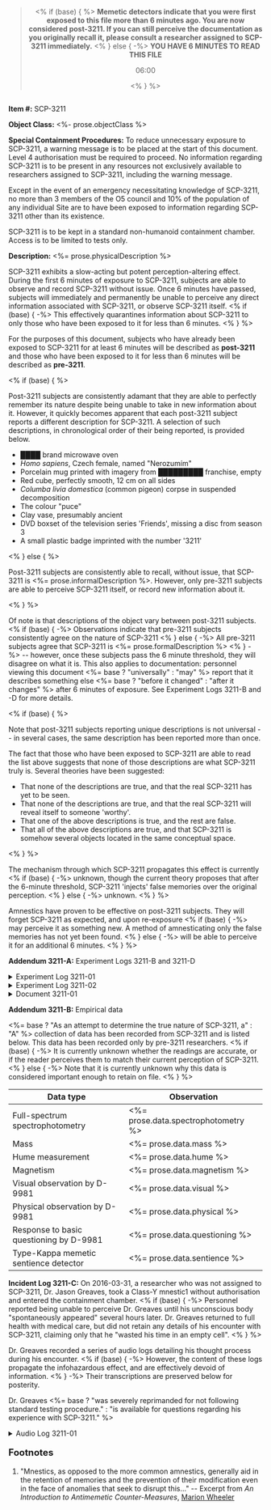 <blockquote style="text-align: center;">

<% if (base) { %>
**Memetic detectors indicate that you were first exposed to this file more than
6 minutes ago. You are now considered post-3211. If you can still perceive the
documentation as you originally recall it, please consult a researcher assigned
to SCP-3211 immediately.**
<% } else { -%>
**YOU HAVE 6 MINUTES TO <span id="read">READ</span> THIS FILE**

<p id="timer">06:00</p>
<% } %>

</blockquote>

<img data-src="<%= fileUrl %><%= prose.imageUrl %>"
     data-caption="<%= prose.imageCaption %>">

**Item #:** SCP-3211

**Object Class:** <%- prose.objectClass %>

**Special Containment Procedures:** To reduce unnecessary exposure to SCP-3211,
a warning message is to be placed at the start of this document. Level 4
authorisation must be required to proceed. No information regarding SCP-3211 is
to be present in any resources not exclusively available to researchers
assigned to SCP-3211, including the warning message.

Except in the event of an emergency necessitating knowledge of SCP-3211, no
more than 3 members of the O5 council and 10% of the population of any
individual Site are to have been exposed to information regarding SCP-3211
other than its existence.

SCP-3211 is to be kept in a standard non-humanoid containment chamber. Access
is to be limited to tests only.

**Description:** <%= prose.physicalDescription %>

SCP-3211 exhibits a slow-acting but potent perception-altering effect. During
the first 6 minutes of exposure to SCP-3211, subjects are able to observe and
record SCP-3211 without issue. Once 6 minutes have passed, subjects will
immediately and permanently be unable to perceive any direct information
associated with SCP-3211, or observe SCP-3211 itself.
<% if (base) { -%>
This effectively quarantines information about SCP-3211 to only those who have
been exposed to it for less than 6 minutes.
<% } %>

For the purposes of this document, subjects who have already been exposed to
SCP-3211 for at least 6 minutes will be described as **post-3211** and those
who have been exposed to it for less than 6 minutes will be described as
**pre-3211**.

<% if (base) { %>

Post-3211 subjects are consistently adamant that they are able to perfectly
remember its nature despite being unable to take in new information about it.
However, it quickly becomes apparent that each post-3211 subject reports a
different description for SCP-3211. A selection of such descriptions, in
chronological order of their being reported, is provided below.

* ████ brand microwave oven
* _Homo sapiens_, Czech female, named "Nerozumím"
* Porcelain mug printed with imagery from █████████ franchise, empty
* Red cube, perfectly smooth, 12 cm on all sides
* _Columba livia domestica_ (common pigeon) corpse in suspended decomposition
* The colour "puce"
* Clay vase, presumably ancient
* DVD boxset of the television series 'Friends', missing a disc from season 3
* A small plastic badge imprinted with the number '3211'

<% } else { %>

Post-3211 subjects are consistently able to recall, without issue, that
SCP-3211 is <%= prose.informalDescription %>. However, only pre-3211
subjects are able to perceive SCP-3211 itself, or record new information
about it.

<% } %>

Of note is that descriptions of the object vary between post-3211 subjects.
<% if (base) { -%>
Observations indicate that pre-3211 subjects consistently agree on the nature
of SCP-3211
<% } else { -%>
All pre-3211 subjects agree that SCP-3211 is
<%= prose.formalDescription %>
<% } -%>
-- however, once these subjects pass the 6 minute threshold, they will disagree
on what it is. This also applies to documentation: personnel viewing this
document <%= base ? "universally" : "may" %> report that it describes
something else <%= base ? "before it changed" : "after it changes" %>
after 6 minutes of exposure. See Experiment Logs 3211-B and -D for more
details.

<% if (base) { %>

Note that post-3211 subjects reporting unique descriptions is not universal --
in several cases, the same description has been reported more than once.

The fact that those who have been exposed to SCP-3211 are able to read the list
above suggests that none of those descriptions are what SCP-3211 truly is.
Several theories have been suggested:

* That none of the descriptions are true, and that the real SCP-3211 has yet to
  be seen.
* That none of the descriptions are true, and that the real SCP-3211 will
  reveal itself to someone 'worthy'.
* That one of the above descriptions is true, and the rest are false.
* That all of the above descriptions are true, and that SCP-3211 is somehow
  several objects located in the same conceptual space.

<% } %>

The mechanism through which SCP-3211 propagates this effect is currently
<% if (base) { -%>
unknown, though the current theory proposes that after the 6-minute threshold,
SCP-3211 'injects' false memories over the original perception.
<% } else { -%>
unknown.
<% } %>

Amnestics have proven to be effective on post-3211 subjects. They will forget
SCP-3211 as expected, and upon re-exposure
<% if (base) { -%>
may perceive it as something new. A method of amnesticating only the false
memories has not yet been found.
<% } else { -%>
will be able to perceive it for an additional 6 minutes.
<% } %>

**Addendum 3211-A:** Experiment Logs 3211-B and 3211-D

<details><summary>Experiment Log 3211-01</summary>

<blockquote>

<p align="center"><b>EXPERIMENT LOG 3211-01</b></p>

-----

The purpose of this experiment was to establish a firsthand written description
of SCP-3211 and then compare this description with another observer.

D-68134 was given a pencil, clipboard and a single sheet of paper. He was
instructed to enter the containment cell and produce a written description of
its contents.

-----

**0:10 &middot;** D-68134 enters the containment chamber with his eyes closed.

**0:00 &middot;** D-68134 is instructed to open his eyes.

**0:08 &middot;** D-68134 begins writing a description of SCP-3211.

<% if (prose.examineAction) { %>
**1:55 &middot;** <%= prose.examineAction %>
<% } %>

**6:04 &middot;** D-68134 expresses surprise that he can no longer perceive
SCP-3211. He expresses anger at not being able to read what he has written.

**6:25 &middot;** D-68134 is instructed to leave the containment chamber.

-----

The description produced by D-68134 was retained as Document 3211-01.

</blockquote>

</details>

<details><summary>Experiment Log 3211-02</summary>

<blockquote>

<p align="center"><b>EXPERIMENT LOG 3211-02</b></p>

-----

The purpose of this experiment was to compare the written description from
Experiment 3211-01 with another observer.

D-8834 is provided with Document 3211-01 and instructed not to read it.

-----

**0:10 &middot;** D-8834 enters the containment chamber with her eyes closed.

**0:00 &middot;** D-8834 is instructed to open her eyes and compare the object
in the room to the description on Document 3211-01.

**1:18 &middot;** D-8834 confirms that the SCP-3211 matches the written
description.

<% if (prose.examineConfirmationAction) { %>
**1:59 &middot;** <%= prose.examineConfirmationAction %>
<% } %>

**5:45 &middot;** D-8834 is asked to close her eyes.

**6:15 &middot;** D-8834 is asked to compare the object to the written
description again, from memory.

**6:34 &middot;** D-8834 confirms that Document 3211-01 <%=
  base ?
  "describes a completely different object to" :
  "still describes"
%> SCP-3211.

**6:44 &middot;** D-8834 is asked to open her eyes. She reports that she is
neither able to perceive the object nor read Document 3211-01.

</blockquote>

</details>

<details><summary>Document 3211-01</summary>

The following is a transcription of Document 3211-01, the text produced by
D-68134 during Experiment 3211-01.

> <%= prose.writtenObservation %>

</details>

**Addendum 3211-B:** Empirical data

<%=
  base ?
  "As an attempt to determine the true nature of SCP-3211, a" :
  "A"
%> collection of data has been recorded from SCP-3211 and is listed below.
This data has been recorded only by pre-3211 researchers.
<% if (base) { -%>
It is currently unknown whether the readings are accurate, or if the reader
perceives them to match their current perception of SCP-3211.
<% } else { -%>
Note that it is currently unknown why this data is considered important enough
to retain on file.
<% } %>

Data type | Observation
--- | ---
Full-spectrum spectrophotometry | <%= prose.data.spectrophotometry %>
Mass | <%= prose.data.mass %>
Hume measurement | <%= prose.data.hume %>
Magnetism | <%= prose.data.magnetism %>
Visual observation by D-9981 | <%= prose.data.visual %>
Physical observation by D-9981 | <%= prose.data.physical %>
Response to basic questioning by D-9981 | <%= prose.data.questioning %>
Type-Kappa memetic sentience detector | <%= prose.data.sentience %>

**Incident Log 3211-C:** On 2016-03-31, a researcher who was not assigned to
SCP-3211, Dr. Jason Greaves, took a Class-Y mnestic<note>1</note>
without authorisation and entered the containment chamber.
<% if (base) { -%>
Personnel reported being unable to perceive Dr. Greaves until his unconscious
body "spontaneously appeared" several hours later. Dr. Greaves returned to full
health with medical care, but did not retain any details of his encounter with
SCP-3211, claiming only that he "wasted his time in an empty cell".
<% } %>

Dr. Greaves recorded a series of audio logs detailing his thought process
during his encounter.
<% if (base) { -%>
However, the content of these logs propagate the infohazardous effect, and are
effectively devoid of information.
<% } -%>
Their transcriptions are preserved below for posterity.

Dr. Greaves <%=
  base ?
  "was severely reprimanded for not following standard testing procedure." :
  "is available for questions regarding his experience with SCP-3211."
%>

<details><summary>Audio Log 3211-01</summary>

<blockquote>

Dr. Jason Greaves, SCP-3211, experiment log... one?

If you're hearing this and if, like me, you're souped-up on some heavy-ass
mnestics, then you and me both know for sure that SCP-3211 <%=
  base ?  "does not exist" : `is ${prose.informalDescription}`
%>. Why <%=
  prose.objectPronoun ?  prose.objectPronoun : "it"
%>'s trying so hard to hide that from us, we'll never know.  But, if you're not
high as hell on Class Y, then in less than 6 minutes you'll only remember me
just rambling on about some random thing sat in a containment chamber.

And of course, when that happens, all these logs will say is that there's
nothing in the containment chamber at all.

What I'm trying to do is work out exactly what SCP-3211 is, how it
works, and why <%=
  prose.objectPronoun ?  prose.objectPronoun : "it"
%>'s trying so hard to hide. What does <%=
  prose.objectPronoun ?  prose.objectPronoun : "it"
%> want?

No matter what I tried and who I spoke to, I couldn't get this test authorised.
But it needs to be done. So I've taken a small dose of Class Y mnestics and I'm
doing this myself. I only have a couple of hours before the Class Y stops
helping me remember things and starts making me forget things, so I'd better
get started.
</blockquote>

<blockquote>

I've noticed something of a pattern emerging.

Most people who walk into 3211's cell will perceive
<% if (base) { -%>
the cell to be completely empty. Like, I can clearly see that there
is nothing here.
<% } else { -%>
<%=
  prose.possessivePronoun ?  prose.possessivePronoun : "it"
%> as something totally new. Like, I see <%=
  prose.possessivePronoun ?  prose.possessivePronoun : "it"
%> as <%= prose.informalDescription %>, and there's no one else on the
list who's perceived <%=
  prose.possessivePronoun ?  prose.possessivePronoun : "it"
%> as that.
<% } %>

<% if (base) { %>
There is nothing in the containment cell. SCP-3211 does not exist.
<% } else { -%>
But, <%= prose.funFact %>. It's not _just_
<%= prose.informalDescription %>. It has anomalous properties other
than the fact that people can't see <%=
  prose.possessivePronoun ?  prose.possessivePronoun : "it"
%> for more than 6 minutes and then their memories after that are wrong.
<% } %>

It seems to me like Foundation personnel -- researchers and the like -- will
perceive <%=
  base ?
  "the containment cell to be completely empty." :
  "it as something anomalous."
%> People who are already familiar with <%=
  base ? "nothing" : "the anomalous"
%>, who are _expecting_
<% if (base) { -%>
nothing, will see nothing in the containment chamber, because it is empty.
<% } else { -%>
<%=
  prose.possessivePronoun ?  prose.possessivePronoun : "it"
%> to be anomalous, will remember <%=
  prose.possessivePronoun ?  prose.possessivePronoun : "it"
%> being something anomalous.
<% } %>

But a D-Class, for example, who is not familiar with the anomalous, will
remember <%=
  base ?
  "the containment cell being empty, just the same." :
  "it being something mundane. Like a clay vase."
%>

<% if (base) { %>
It looks like SCP-3211 does not exist at all. But I still don't understand why,
if SCP-3211 does not exist, I insist on trying to prove that it does. SCP-3211
does not exist.
<% } else { -%>
It looks like <%=
  prose.objectPronoun ?  prose.objectPronoun : "it"
%> adapts to match the viewer's expectation. But I still don't understand why
<%= prose.informalDescription %> is going to such lengths to
protect itself in the first place.
<% } %>

My head feels... foggy. I don't know if it's the SCP or the mnestics starting
to wear off. I actually don't know how long Class Y lasts.
</blockquote>

<blockquote>

I think I've narrowed it down to three... stages. That seems to be the right
word.

So, the first stage is what you see when you walk into the cell for the first
time; what SCP-3211 really is. It's <%=
  base ? "nothing" : prose.informalDescription
%>. Obviously, as soon as my mnestics wear off, I'll forget that. And so will
you. I assume you've taken mnestics.

The second stage is whatever memory SCP-3211 injects over itself when you've
seen <%=
  prose.possessivePronoun ?  prose.possessivePronoun : "it"
%> for more than 6 minutes. Last time I saw <%=
  prose.possessivePronoun ?  prose.possessivePronoun : "it"
%>, I remembered seeing... my son, who would be six. That was the second stage
for me.

The third stage is that you can't perceive <%=
  prose.possessivePronoun ?  prose.possessivePronoun : "it"
%> at all. Its disguise is complete and <%=
  prose.objectPronoun ?  prose.objectPronoun : "it"
%>'s hidden from you.

I think I know why <%=
  prose.objectPronoun ?  prose.objectPronoun : "it"
%> wants to hide. I just... need to put the words into a sentence.

It's getting hard to think. My thoughts feel like walking through
ketchup.
</blockquote>

<blockquote>

Oh God, my head is killing me.

I'm certain it's the mnestics. Class Z literally kills you when you take it,
because the effect is permanent. Class Y won't kill you... I hope? I, uh...
might have majorly fucked up by doing this.

It's really weird seeing all the things you can't usually remember.  There's
bugs everywhere, covering every surface.
<% if (base) { -%>
The containment cell is empty. There are no bugs.
<% } else { -%>
They're crawling all over <%=
  prose.possessivePronoun ?  prose.possessivePronoun : "it"
%>, too.
<% } %>

I need to sleep. I just want to sleep.
</blockquote>

<% if (prose.alternateEnding) { %>
<blockquote><%= prose.alternateEnding %></blockquote>
<% } else { %>
<blockquote>

The floor is so much more comfortable than standing.

It's getting hard to breathe. I don't know if that's my lungs closing up, or if
it's just the... if it's just me forgetting _how_. At least I haven't forgotten
what <%=
  prose.objectPronoun ?  prose.objectPronoun : "it"
%> was the first time I saw <%=
  prose.possessivePronoun ?  prose.possessivePronoun : "it"
%>.

But I know for sure why <%=
  prose.objectPronoun ?  prose.objectPronoun : "SCP-3211"
%> wants to disguise so avidly. It's right there, just in front of you. I'm
surprised no one has seen it yet.

It's just... it's just that <%=
  prose.objectPronoun ?  prose.objectPronoun : "it"
%>'s not really... <%=
  base ?
  "it's not really there. It does not exist." :
  "really itself, right?"
%>
</blockquote>

<blockquote>

I don't know how to take mnestics, dammit. I only make them. I know how
they're... how they're...

I need to sleep.

<%=
  base ?
  "I am alone in this room. The containment cell is empty." :
  "It's just sat there. Watching me."
%> Just... just make me forget already.

<%=
  base ?
  "I know that it does not exist" :
  "I know your secrets, dammit"
%>... why don't... why can't... why did you have to show him to me?

Why did you have to take him away again?

I don't think I'm going to survive.

Why hasn't anyone come to get me?

</blockquote>
<% } %>

<% if (prose.conclusion) { %>
<%= prose.conclusion %>
<% } else { -%>
It is assumed that Dr. Greaves fell unconscious at this point. The remainder of
the logs are mostly silent<%=
  prose.madeASound ?  `, excluding ${prose.madeASound},` : ""
%> up to the point where a member of security staff noticed Dr. Greaves on
closed-circuit monitoring several minutes later and called for help.
<% } %>

</details>

<footer data-template="Footnote {N}.">

<p style="font-size: 130%"><b>Footnotes</b></p>

1. "Mnestics, as opposed to the more common amnestics, generally aid in the
   retention of memories and the prevention of their modification even in the
   face of anomalies that seek to disrupt this..."
   -- Excerpt from _An Introduction to Antimemetic Counter-Measures_,
   [Marion Wheeler](/we-need-to-talk-about-fifty-five)

</footer>
